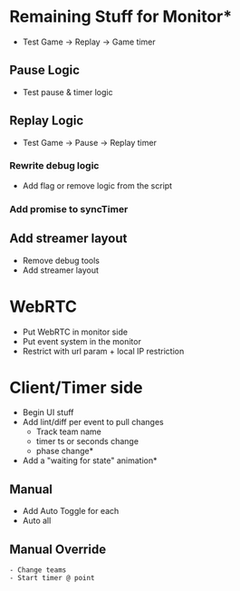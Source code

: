 # Remaining Stuff for Monitor*
- Test Game -> Replay -> Game timer
## Pause Logic
- Test pause & timer logic
## Replay Logic
- Test Game -> Pause -> Replay timer
### Rewrite debug logic
- Add flag or remove logic from the script
### Add promise to syncTimer

## Add streamer layout 
- Remove debug tools
- Add streamer layout

# WebRTC
- Put WebRTC in monitor side
- Put event system in the monitor
- Restrict with url param + local IP restriction

# Client/Timer side
- Begin UI stuff
- Add lint/diff per event to pull changes
    - Track team name
    - timer ts or seconds change
    - phase change*
- Add a "waiting for state" animation*

## Manual
- Add Auto Toggle for each
- Auto all
## Manual Override
    - Change teams
    - Start timer @ point
